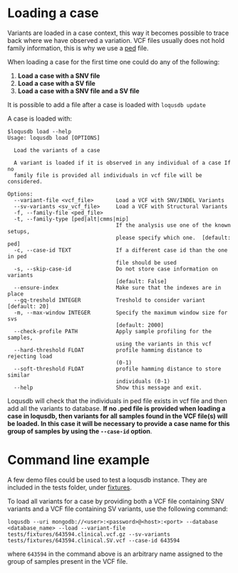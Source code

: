 # Loading a case

Variants are loaded in a case context, this way it becomes possible to trace back where we have observed a variation.
VCF files usually does not hold family information, this is why we use a [ped][ped] file.

When loading a case for the first time one could do any of the following:

1. **Load a case with a SNV file**
1. **Load a case with a SV file**
1. **Load a case with a SNV file and a SV file**

It is possible to add a file after a case is loaded with `loqusdb update`


A case is loaded with:

```
$loqusdb load --help
Usage: loqusdb load [OPTIONS]

  Load the variants of a case

  A variant is loaded if it is observed in any individual of a case If no
  family file is provided all individuals in vcf file will be considered.

Options:
  --variant-file <vcf_file>       Load a VCF with SNV/INDEL Variants
  --sv-variants <sv_vcf_file>     Load a VCF with Structural Variants
  -f, --family-file <ped_file>
  -t, --family-type [ped|alt|cmms|mip]
                                  If the analysis use one of the known setups,
                                  please specify which one.  [default: ped]
  -c, --case-id TEXT              If a different case id than the one in ped
                                  file should be used
  -s, --skip-case-id              Do not store case information on variants
                                  [default: False]
  --ensure-index                  Make sure that the indexes are in place
  --gq-treshold INTEGER           Treshold to consider variant  [default: 20]
  -m, --max-window INTEGER        Specify the maximum window size for svs
                                  [default: 2000]
  --check-profile PATH            Apply sample profiling for the samples,
                                  using the variants in this vcf
  --hard-threshold FLOAT          profile hamming distance to rejecting load
                                  (0-1)
  --soft-threshold FLOAT          profile hamming distance to store similar
                                  individuals (0-1)
  --help                          Show this message and exit.
```

Loqusdb will check that the individuals in ped file exists in vcf file and then add all the variants to database.
**If no .ped file is provided when loading a case in loqusdb, then variants for all samples found in the VCF file(s) will be loaded. In this case it will be necessary to provide a case name for this group of samples by using the `--case-id` option**.

# Command line example 

A few demo files could be used to test a loqusdb instance. They are included in the tests folder, under [fixtures][fixtures].

To load all variants for a case by providing both a VCF file containing SNV variants and a VCF file containing SV variants, use the following command:

`loqusdb --uri mongodb://<user>:<password>@<host>:<port> --database <database_name> --load --variant-file tests/fixtures/643594.clinical.vcf.gz --sv-variants tests/fixtures/643594.clinical.SV.vcf --case-id 643594`

where `643594` in the command above is an arbitrary name assigned to the group of samples present in the VCF file.


[fixtures]: https://github.com/Clinical-Genomics/loqusdb/tree/master/tests/fixtures
[ped]: http://zzz.bwh.harvard.edu/plink/data.shtml#ped
